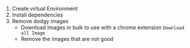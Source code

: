 1. Create virtual Environment
2. Install dependencies
3. Remove dodgy images
    - Download Images in bulk to use with a chrome extension ```Download all Image```
    - Remove the images that are not good
    